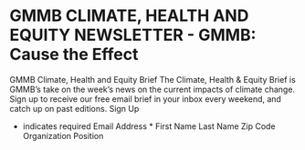 # GMMB CLIMATE, HEALTH AND EQUITY NEWSLETTER - GMMB: Cause the Effect


GMMB Climate, Health and Equity Brief 
The Climate, Health & Equity Brief is GMMB’s take on the week’s news on the current impacts of climate change. Sign up to receive our free email brief in your inbox every weekend, and catch up on past editions. 
Sign Up
* indicates required
Email Address *
First Name 
Last Name 
Zip Code 
Organization 
Position 
 
 
